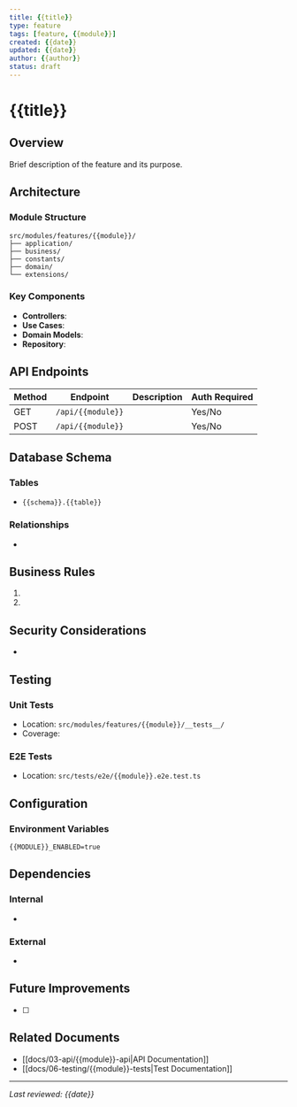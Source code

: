 ```yaml
---
title: {{title}}
type: feature
tags: [feature, {{module}}]
created: {{date}}
updated: {{date}}
author: {{author}}
status: draft
---
```


# {{title}}

## Overview
Brief description of the feature and its purpose.

## Architecture
### Module Structure
```
src/modules/features/{{module}}/
├── application/
├── business/
├── constants/
├── domain/
└── extensions/
```

### Key Components
- **Controllers**:
- **Use Cases**:
- **Domain Models**:
- **Repository**:

## API Endpoints
| Method | Endpoint | Description | Auth Required |
|--------|----------|-------------|---------------|
| GET    | `/api/{{module}}` | | Yes/No |
| POST   | `/api/{{module}}` | | Yes/No |

## Database Schema
### Tables
- `{{schema}}.{{table}}`

### Relationships
-

## Business Rules
1.
2.

## Security Considerations
-

## Testing
### Unit Tests
- Location: `src/modules/features/{{module}}/__tests__/`
- Coverage:

### E2E Tests
- Location: `src/tests/e2e/{{module}}.e2e.test.ts`

## Configuration
### Environment Variables
```env
{{MODULE}}_ENABLED=true
```

## Dependencies
### Internal
-

### External
-

## Future Improvements
- [ ]

## Related Documents
- [[docs/03-api/{{module}}-api|API Documentation]]
- [[docs/06-testing/{{module}}-tests|Test Documentation]]

---
*Last reviewed: {{date}}*